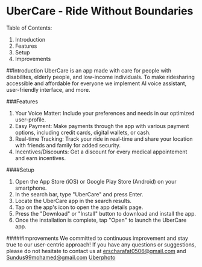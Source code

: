 # UberCare - Ride Without Boundaries
Table of Contents:
1. Introduction
2. Features
3. Setup
4. Improvements

##Introduction 
UberCare is an app made with care for people with disabilites, elderly people, and low-income individuals. To make ridesharing accessible and affordable for everyone we implement AI voice assistant, user-friendly interface, and more.

###Features
1. Your Voice Matter: Include your preferences and needs in our optimized user-profile. 
2. Easy Payment: Make payments through the app with various payment options, including credit cards, digital wallets, or cash.
3. Real-time Tracking: Track your ride in real-time and share your location with friends and family for added security.
4. Incentives/Discounts: Get a discount for every medical appointement and earn incentives.

####Setup
1. Open the App Store (iOS) or Google Play Store (Android) on your smartphone.
2. In the search bar, type "UberCare" and press Enter.
3. Locate the UberCare app in the search results.
4. Tap on the app's icon to open the app details page.
5. Press the "Download" or "Install" button to download and install the app.
6. Once the installation is complete, tap "Open" to launch the UberCare app.

#####Improvements
We committed to continuous improvement and stay true to our user-centric approach!
If you have any questions or suggestions, please do not hesitate to contact us at erscharafat0506@gmail.com and Sundus99mohamed@gmail.com
[Uberphoto](https://github.com/sinkrizz/UberCare/assets/122527004/830b6c43-e3a2-483e-a04a-558488f5b847)
